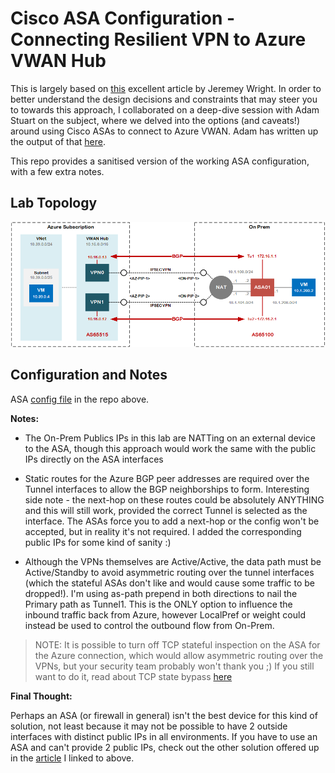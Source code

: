 # Cisco ASA Configuration - Connecting Resilient VPN to Azure VWAN Hub

This is largely based on [this](https://github.com/jwrightazure/lab/tree/master/asa-vpn-to-active-active-azurevpngw-ikev2-bgp) excellent article by Jeremey Wright. In order to better understand the design decisions and constraints that may steer you to towards this approach, I collaborated on a deep-dive session with Adam Stuart on the subject, where we delved into the options (and caveats!) around using Cisco ASAs to connect to Azure VWAN. Adam has written up the output of that [here](https://github.com/adstuart/azure-vwan-asa).

This repo provides a sanitised version of the working ASA configuration, with a few extra notes.

## Lab Topology

![](images/az-vwan-asa-vpn-diag.png)

## Configuration and Notes

ASA [config file](https://github.com/jtanderson2/azure-vwan-asa-config/blob/main/az-vwan-asa-config.txt) in the repo above. 

**Notes:**

* The On-Prem Publics IPs in this lab are NATTing on an external device to the ASA, though this approach would work the same with the public IPs directly on the ASA interfaces

* Static routes for the Azure BGP peer addresses are required over the Tunnel interfaces to allow the BGP neighborships to form. Interesting side note - the next-hop on these routes could be absolutely ANYTHING and this will still work, provided the correct Tunnel is selected as the interface. The ASAs force you to add a next-hop or the config won't be accepted, but in reality it's not required. I added the corresponding public IPs for some kind of sanity :)

* Although the VPNs themselves are Active/Active, the data path must be Active/Standby to avoid asymmetric routing over the tunnel interfaces (which the stateful ASAs don't like and would cause some traffic to be dropped!). I'm using as-path prepend in both directions to nail the Primary path as Tunnel1. This is the ONLY option to influence the inbound traffic back from Azure, however LocalPref or weight could instead be used to control the outbound flow from On-Prem.

> NOTE: It is possible to turn off TCP stateful inspection on the ASA for the Azure connection, which would allow asymmetric routing over the VPNs, but your security team probably won't thank you ;) If you still want to do it, read about TCP state bypass [here](https://www.cisco.com/c/en/us/support/docs/security/asa-5500-x-series-next-generation-firewalls/118995-configure-asa-00.html)


**Final Thought:**

Perhaps an ASA (or firewall in general) isn't the best device for this kind of solution, not least because it may not be possible to have 2 outside interfaces with distinct public IPs in all environments. If you have to use an ASA and can't provide 2 public IPs, check out the other solution offered up in the [article](https://github.com/adstuart/azure-vwan-asa) I linked to above.



